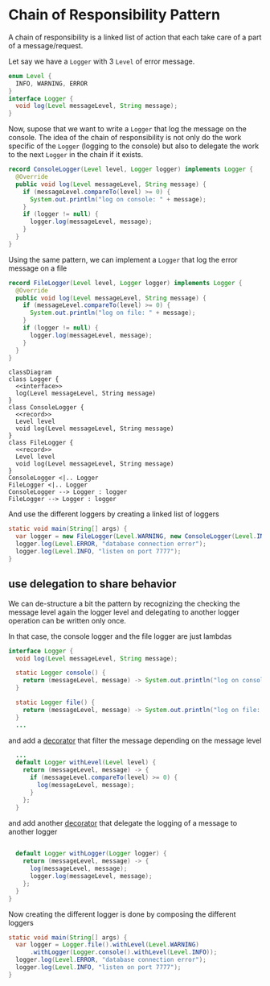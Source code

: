 # Chain of Responsibility Pattern

A chain of responsibility is a linked list of action that each take care of a part of a message/request.

Let say we have a `Logger` with 3 `Level` of error message.
```java
enum Level {
  INFO, WARNING, ERROR
}
interface Logger {
  void log(Level messageLevel, String message);
}
```

Now, supose that we want to write a `Logger` that log the message on the console.
The idea of the chain of responsibility is not only do the work specific of the `Logger`
(logging to the console) but also to delegate the work to the next `Logger` in the chain if it exists.
```java
record ConsoleLogger(Level level, Logger logger) implements Logger {
  @Override
  public void log(Level messageLevel, String message) {
    if (messageLevel.compareTo(level) >= 0) {
      System.out.println("log on console: " + message);
    }
    if (logger != null) {
      logger.log(messageLevel, message);
    }
  }
}
```

Using the same pattern, we can implement a `Logger` that log the error message on a file
```java
record FileLogger(Level level, Logger logger) implements Logger {
  @Override
  public void log(Level messageLevel, String message) {
    if (messageLevel.compareTo(level) >= 0) {
      System.out.println("log on file: " + message);
    }
    if (logger != null) {
      logger.log(messageLevel, message);
    }
  }
}
```

```mermaid
classDiagram
class Logger {
  <<interface>>
  log(Level messageLevel, String message)
}
class ConsoleLogger {
  <<record>>
  Level level
  void log(Level messageLevel, String message)
}
class FileLogger {
  <<record>>
  Level level
  void log(Level messageLevel, String message)
}
ConsoleLogger <|.. Logger
FileLogger <|.. Logger
ConsoleLogger --> Logger : logger
FileLogger --> Logger : logger
```

And use the different loggers by creating a linked list of loggers
```java
static void main(String[] args) {
  var logger = new FileLogger(Level.WARNING, new ConsoleLogger(Level.INFO, null));
  logger.log(Level.ERROR, "database connection error");
  logger.log(Level.INFO, "listen on port 7777");
}
```



## use delegation to share behavior

We can de-structure a bit the pattern by recognizing the checking the message level again the logger level
and delegating to another logger operation can be written only once.

In that case, the console logger and the file logger are just lambdas
```java
interface Logger {
  void log(Level messageLevel, String message);

  static Logger console() {
    return (messageLevel, message) -> System.out.println("log on console: " + message);
  }

  static Logger file() {
    return (messageLevel, message) -> System.out.println("log on file: " + message);
  }
  ...
```

and add a [decorator](../decorator) that filter the message depending on the message level

```java
  ...
  default Logger withLevel(Level level) {
    return (messageLevel, message) -> {
      if (messageLevel.compareTo(level) >= 0) {
        log(messageLevel, message);
      }
    };
  }
```

and add another [decorator](../decorator) that delegate the logging of a message to another logger
```java
  
  default Logger withLogger(Logger logger) {
    return (messageLevel, message) -> {
      log(messageLevel, message);
      logger.log(messageLevel, message);
    };
  }
}
```

Now creating the different logger is done by composing the different loggers 
```java
static void main(String[] args) {
  var logger = Logger.file().withLevel(Level.WARNING)
      .withLogger(Logger.console().withLevel(Level.INFO));
  logger.log(Level.ERROR, "database connection error");
  logger.log(Level.INFO, "listen on port 7777");
}
```
